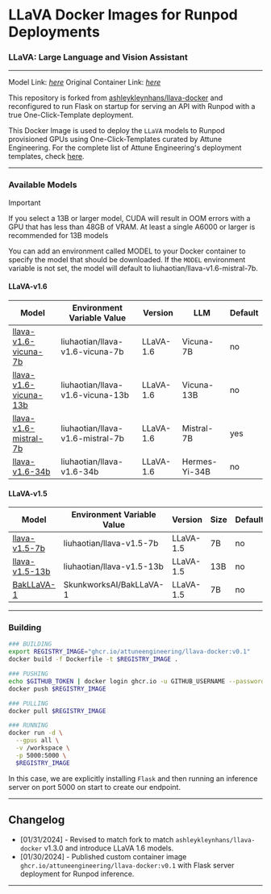 # LLaVA Docker Images for Runpod Deployments
### LLaVA: Large Language and Vision Assistant

---

Model Link: _[here]()_
Original Container Link: _[here](https://github.com/ashleykleynhans/llava-docker)_

This repository is forked from [ashleykleynhans/llava-docker](https://github.com/ashleykleynhans/llava-docker) and reconfigured to run Flask on startup for serving an API with Runpod with a true One-Click-Template deployment.

This Docker Image is used to deploy the `LLaVA` models to Runpod provisioned GPUs using One-Click-Templates curated by Attune Engineering. For the complete list of Attune Engineering's deployment templates, check [here](https://attuneengineering.com/models.html).

---

### Available Models

> [!IMPORTANT]
> If you select a 13B or larger model, CUDA will result in OOM errors with a GPU that has less than 48GB of VRAM. At least a single A6000 or larger is recommended for 13B models

You can add an environment called MODEL to your Docker container to specify the model that should be downloaded. If the `MODEL` environment variable is not set, the model will default to liuhaotian/llava-v1.6-mistral-7b.

#### LLaVA-v1.6

| Model                                                                            | Environment Variable Value       | Version    | LLM           | Default |
|----------------------------------------------------------------------------------|----------------------------------|------------|---------------|---------|
| [llava-v1.6-vicuna-7b](https://huggingface.co/liuhaotian/llava-v1.6-vicuna-7b)   | liuhaotian/llava-v1.6-vicuna-7b  | LLaVA-1.6  | Vicuna-7B     | no      |
| [llava-v1.6-vicuna-13b](https://huggingface.co/liuhaotian/llava-v1.6-vicuna-13b) | liuhaotian/llava-v1.6-vicuna-13b | LLaVA-1.6  | Vicuna-13B    | no      |
| [llava-v1.6-mistral-7b](https://huggingface.co/liuhaotian/llava-v1.6-mistral-7b) | liuhaotian/llava-v1.6-mistral-7b | LLaVA-1.6  | Mistral-7B    | yes     |
| [llava-v1.6-34b](https://huggingface.co/liuhaotian/llava-v1.6-34b)               | liuhaotian/llava-v1.6-34b        | LLaVA-1.6  | Hermes-Yi-34B | no      |

#### LLaVA-v1.5

| Model                                                                            | Environment Variable Value       | Version   | Size | Default |
|----------------------------------------------------------------------------------|----------------------------------|-----------|------|---------|
| [llava-v1.5-7b](https://huggingface.co/liuhaotian/llava-v1.5-7b)                 | liuhaotian/llava-v1.5-7b         | LLaVA-1.5 | 7B   | no      |
| [llava-v1.5-13b](https://huggingface.co/liuhaotian/llava-v1.5-13b)               | liuhaotian/llava-v1.5-13b        | LLaVA-1.5 | 13B  | no      |
| [BakLLaVA-1](https://huggingface.co/SkunkworksAI/BakLLaVA-1)                     | SkunkworksAI/BakLLaVA-1          | LLaVA-1.5 | 7B   | no      |

---

### Building
  ```bash
  ### BUILDING
  export REGISTRY_IMAGE="ghcr.io/attuneengineering/llava-docker:v0.1"
  docker build -f Dockerfile -t $REGISTRY_IMAGE .
  
  ### PUSHING
  echo $GITHUB_TOKEN | docker login ghcr.io -u GITHUB_USERNAME --password-stdin
  docker push $REGISTRY_IMAGE

  ### PULLING
  docker pull $REGISTRY_IMAGE

  ### RUNNING
  docker run -d \
    --gpus all \
    -v /workspace \
    -p 5000:5000 \
    $REGISTRY_IMAGE
  ```

In this case, we are explicitly installing `Flask` and then running an inference server on port 5000 on start to create our endpoint.

---

## Changelog

- [01/31/2024] - Revised to match fork to match `ashleykleynhans/llava-docker` v1.3.0 and introduce LLaVA 1.6 models.
- [01/30/2024] - Published custom container image `ghcr.io/attuneengineering/llava-docker:v0.1` with Flask server deployment for Runpod inference.

---